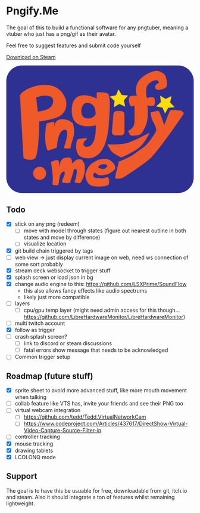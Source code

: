 # Pngify.Me
The goal of this to build a functional software for any pngtuber, 
meaning a vtuber who just has a png/gif as their avatar.

Feel free to suggest features and submit code yourself

[Download on Steam](https://store.steampowered.com/app/3337800/Pngifyme)

![Logo](./PngifyMe/Assets/logo_full.png?raw=true)

## Todo
- [x] stick on any png (redeem)
	- [ ] move with model through states (figure out nearest outline in both states and move by difference)
	- [ ] visualize location
- [x] git build chain triggered by tags 
- [ ] web view -> just display current image on web, need ws connection of some sort probably
- [x] stream deck websocket to trigger stuff
- [x] splash screen or load json in bg
- [x] change audio engine to this: https://github.com/LSXPrime/SoundFlow
	- this also allows fancy effects like audio spectrums
	- likely just more compatible
- [ ] layers
	- [ ] cpu/gpu temp layer (might need admin access for this though... https://github.com/LibreHardwareMonitor/LibreHardwareMonitor) 
- [ ] multi twitch account 
- [x] follow as trigger
- [ ] crash splash screen?
	- [ ] link to discord or steam discussions
	- [ ] fatal errors show message that needs to be acknowledged
- [ ] Common trigger setup

## Roadmap (future stuff)
- [x] sprite sheet to avoid more advanced stuff, like more mouth movement when talking
- [ ] collab feature like VTS has, invite your friends and see their PNG too
- [ ] virtual webcam integration
	- [ ] https://github.com/tedd/Tedd.VirtualNetworkCam
	- [ ] https://www.codeproject.com/Articles/437617/DirectShow-Virtual-Video-Capture-Source-Filter-in
- [ ] controller tracking
- [x] mouse tracking
- [x] drawing tablets
- [x] LCOLONQ mode

## Support
The goal is to have this be usuable for free, downloadable from git, itch.io and steam.
Also it should integrate a ton of features whilst remaining lightweight.
